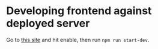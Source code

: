 # Developing frontend against deployed server

Go to [this site](https://cors-anywhere.herokuapp.com/https://youtubeslicer.com/) and hit enable, then run `npm run start-dev`.

